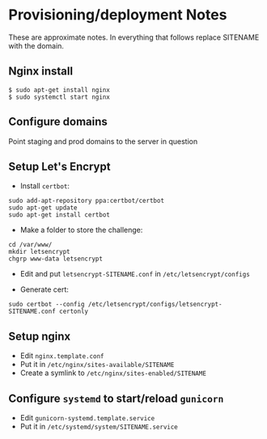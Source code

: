 # Provisioning/deployment Notes

These are approximate notes. In everything that follows replace SITENAME with the domain.

## Nginx install

```
$ sudo apt-get install nginx
$ sudo systemctl start nginx
```

## Configure domains

Point staging and prod domains to the server in question

## Setup Let's Encrypt

* Install `certbot`:

```
sudo add-apt-repository ppa:certbot/certbot
sudo apt-get update
sudo apt-get install certbot
```

* Make a folder to store the challenge:

```
cd /var/www/
mkdir letsencrypt
chgrp www-data letsencrypt
```

* Edit and put `letsencrypt-SITENAME.conf` in `/etc/letsencrypt/configs`

* Generate cert:

```
sudo certbot --config /etc/letsencrypt/configs/letsencrypt-SITENAME.conf certonly
```

## Setup nginx

* Edit `nginx.template.conf`
* Put it in `/etc/nginx/sites-available/SITENAME`
* Create a symlink to `/etc/nginx/sites-enabled/SITENAME`

## Configure `systemd` to start/reload `gunicorn`

* Edit `gunicorn-systemd.template.service`
* Put it in `/etc/systemd/system/SITENAME.service`
